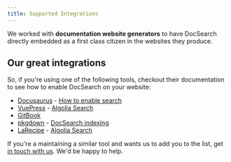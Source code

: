 ```yaml
---
title: Supported Integrations
---
```


We worked with **documentation website generators** to have DocSearch directly
embedded as a first class citizen in the websites they produce.

## Our great integrations

So, if you're using one of the following tools, checkout their documentation to
see how to enable DocSearch on your website:

- [Docusaurus][1] - [How to enable search][2]
- [VuePress][3] - [Algolia Search][4]
- [GitBook][5]
- [pkgdown][6] - [DocSearch indexing][7]
- [LaRecipe][8] - [Algolia Search][9]

If you're a maintaining a similar tool and wants us to add you to the list, get
[in touch with us][10]. We'd be happy to help.

[1]: https://docusaurus.io/
[2]: https://docusaurus.io/docs/en/search#docsNav
[3]: https://vuepress.vuejs.org/
[4]: https://vuepress.vuejs.org/default-theme-config/#search-box
[5]: https://docs.gitbook.com/
[6]: https://pkgdown.r-lib.org/
[7]: https://pkgdown.r-lib.org/articles/pkgdown.html?q=search#docsearch-indexing
[8]: https://larecipe.binarytorch.com.my/docs/1.3/overview
[9]: https://larecipe.binarytorch.com.my/docs/1.3/configurations#search
[10]: mailto:docsearch@algolia.com
